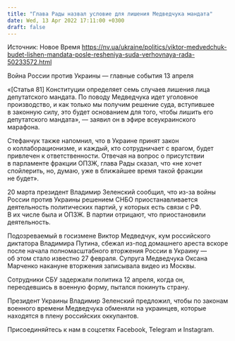 ```yaml
---
title: "Глава Рады назвал условие для лишения Медведчука мандата"
date: Wed, 13 Apr 2022 17:11:00 +0300
draft: false
---
```

Источник: Новое Время https://nv.ua/ukraine/politics/viktor-medvedchuk-budet-lishen-mandata-posle-resheniya-suda-verhovnaya-rada-50233572.html


Война России против Украины — главные события 13 апреля

«[Статья 81] Конституции определяет семь случаев лишения лица депутатского мандата. По поводу Медведчука идет уголовное производство, и как только мы получим решение суда, вступившее в законную силу, это будет основанием для того, чтобы лишить его депутатского мандата», — заявил он в эфире всеукраинского марафона.

Стефанчук также напомнил, что в Украине принят закон о коллаборационизме, и каждый, кто сотрудничает с врагом, будет привлечен к ответственности. Отвечая на вопрос о присутствии в парламенте фракции ОПЗЖ, глава Рады сказал, что «не хочет спойлерить, но, думаю, уже в ближайшее время такой фракции не будет».

 20 марта президент Владимир Зеленский сообщил, что из-за войны России против Украины решением СНБО приостанавливается деятельность политических партий, у которых есть связи с РФ. В их числе была и ОПЗЖ. В партии отрицают, что приостановили деятельность.

Подозреваемый в госизмене Виктор Медведчук, кум российского диктатора Владимира Путина, сбежал из-под домашнего ареста вскоре после начала полномасштабного вторжения России в Украину — об этом стало известно 27 февраля. Супруга Медведчука Оксана Марченко накануне вторжения записывала видео из Москвы.

 Сотрудники СБУ задержали политика 12 апреля, когда он, переодевшись в военную форму, пытался покинуть страну.

 Президент Украины Владимир Зеленский предложил, чтобы по законам военного времени Медведчука обменяли на украинцев, которые находятся в плену российских оккупантов.

Присоединяйтесь к нам в соцсетях Facebook, Telegram и Instagram.
